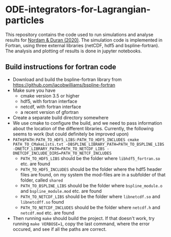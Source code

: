 # ODE-integrators-for-Lagrangian-particles

This repository contains the code used to run simulations and analyse results for [Nordam & Duran (2020)](https://gmd.copernicus.org/preprints/gmd-2020-154/). The simulation code is implemented in Fortran, using three external libraries (netCDF, hdf5 and bspline-fortran). The analysis and plotting of results is done in jupyter notebooks.


## Build instructions for fortran code

* Download and build the bspline-fortran library from https://github.com/jacobwilliams/bspline-fortran
* Make sure you have
  * cmake version 3.5 or higher
  * hdf5, with fortran interface
  * netcdf, with fortran interface
  * a recent version of gfortran
* Create a separate build directory somewhere
* We use cmake to configure the build, and we need to pass information about the location of the different libraries. Currently, the following seems to work (but could definitely be improved upon)
* `PATH$PATH:PATH_TO_HDF5_LIBS:PATH_TO_HDF5_INCLUDES cmake PATH_TO_CMakeLists.txt -DBSPLINE_LIBRARY_PATH=PATH_TO_BSPLINE_LIBS -DNETCF_LIBRARY_PATH=PATH_TO_NETCDF_LIBS -DNETCDF_INCLUDE_DIRS=PATH_TO_NETCF_INCLUDES`
  * `PATH_TO_HDF5_LIBS` should be the folder where `libhdf5_fortran.so` etc. are found
  * `PATH_TO_HDF5_INCLUDES` should be the folder where the hdf5 header files are found, on my system the mod-files are in a subfolder of that folder, called `shared`
  * `PATH_TO_BSPLINE_LIBS` should be the folder where `bspline_module.o` and `bspline_module.mod` etc. are found
  * `PATH_TO_NETCDF_LIBS` should be the folder where `libnetcdf.so` and `libnetcdff.so` found
  * `PATH_TO_NETCDF_INCLUDES` should be the folder where `netcdf.h` and `netcdf.mod` etc. are found
* Then running `make` should build the project. If that doesn't work, try running `make VERBOSE=1`, copy the last command, where the error occured, and see if all the paths are correct.
